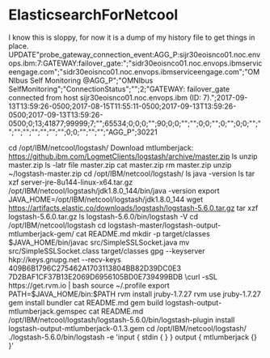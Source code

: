 # ElasticsearchForNetcool

I know this is sloppy, for now it is a dump of my history file to get things
in place.
UPDATE"probe_gateway_connection_event:AGG_P:sijr30eoisnco01.noc.envops.ibm:7:GATEWAY:failover_gate:";"sidr30eoisnco01.noc.envops.ibmserviceengage.com";"sidr30eoisnco01.noc.envops.ibmserviceengage.com";"OMNIbus Self Monitoring @AGG_P";"OMNIbus SelfMonitoring";"ConnectionStatus";"";2;"GATEWAY: failover_gate connected from host sijr30eoisnco01.noc.envops.ibm (ID: 7).";2017-09-13T13:59:26-0500;2017-08-15T11:55:11-0500;2017-09-13T13:59:26-0500;2017-09-13T13:59:26-0500;0;13;41877;99999;7;"";65534;0;0;0;"";90;0;0;"";"";0;0;"";0;"";0;0;"";"";"";"";"";"";"";"";0;0;"";"";"";"AGG_P";30221

cd /opt/IBM/netcool/logstash/
Download mtlumberjack: https://github.ibm.com/LogmetClients/logstash/archive/master.zip
ls
unzip master.zip
ls -latr
file master.zip
cat master.zip
rm master.zip
unzip ~/logstash-master.zip
cd /opt/IBM/netcool/logstash/
ls
java -version
ls
tar xzf server-jre-8u144-linux-x64.tar.gz
/opt/IBM/netcool/logstash/jdk1.8.0_144/bin/java -version
export JAVA_HOME=/opt/IBM/netcool/logstash/jdk1.8.0_144
wget https://artifacts.elastic.co/downloads/logstash/logstash-5.6.0.tar.gz
tar xzf logstash-5.6.0.tar.gz
ls
logstash-5.6.0/bin/logstash -V
cd /opt/IBM/netcool/logstash
cd logstash-master/logstash-output-mtlumberjack-gem/
cat README.md
mkdir -p target/classes
$JAVA_HOME/bin/javac src/SimpleSSLSocket.java
mv src/SimpleSSLSocket.class target/classes
gpg --keyserver hkp://keys.gnupg.net --recv-keys 409B6B1796C275462A1703113804BB82D39DC0E3 7D2BAF1CF37B13E2069D6956105BD0E739499BDB
\curl -sSL https://get.rvm.io | bash
source ~/.profile
export PATH=$JAVA_HOME/bin:$PATH
rvm install jruby-1.7.27
rvm use jruby-1.7.27
gem install bundler
cat README.md
gem build logstash-output-mtlumberjack.gemspec
cat README.md
/opt/IBM/netcool/logstash/logstash-5.6.0/bin/logstash-plugin install logstash-output-mtlumberjack-0.1.3.gem
cd /opt/IBM/netcool/logstash/
./logstash-5.6.0/bin/logstash -e 'input { stdin { } } output { mtlumberjack {} }'
